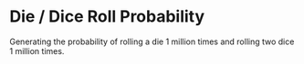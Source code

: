 # Die / Dice Roll Probability

Generating the probability of rolling a die 1 million times and rolling two dice 1 million times.